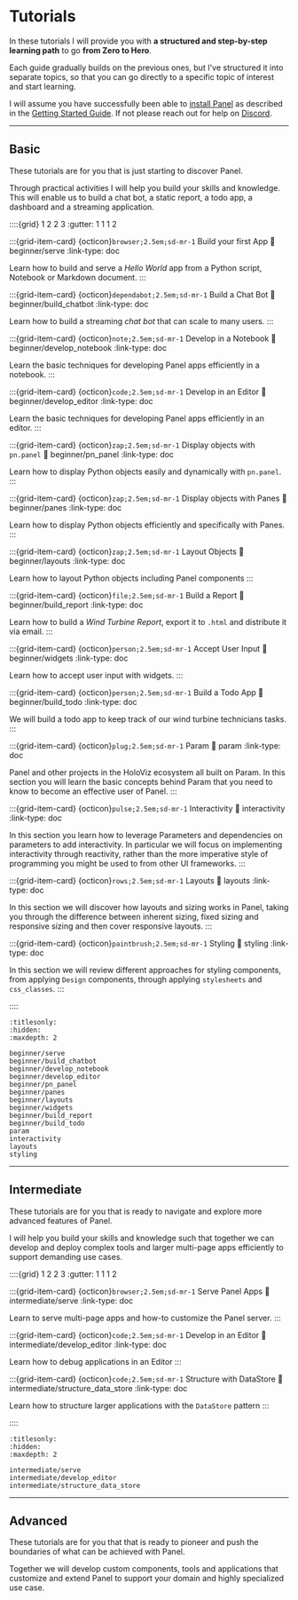 # Tutorials

In these tutorials I will provide you with **a structured and step-by-step learning path** to go **from Zero to Hero**.

Each guide gradually builds on the previous ones, but I've structured it into separate topics, so that you can go directly to a specific topic of interest and start learning.

I will assume you have successfully been able to [install Panel](../getting_started/installation.md) as described in the [Getting Started Guide](../getting_started/index.md). If not please reach out for help on [Discord](https://discord.gg/rb6gPXbdAr).

---

## Basic

These tutorials are for you that is just starting to discover Panel.

Through practical activities I will help you build your skills and knowledge. This will enable us to build a chat bot, a static report, a todo app, a dashboard and a streaming application. 

::::{grid} 1 2 2 3
:gutter: 1 1 1 2

:::{grid-item-card} {octicon}`browser;2.5em;sd-mr-1` Build your first App
:link: beginner/serve
:link-type: doc

Learn how to build and serve a *Hello World* app from a Python script, Notebook or Markdown document.
:::

:::{grid-item-card} {octicon}`dependabot;2.5em;sd-mr-1` Build a Chat Bot
:link: beginner/build_chatbot
:link-type: doc

Learn how to build a streaming *chat bot* that can scale to many users.
:::

:::{grid-item-card} {octicon}`note;2.5em;sd-mr-1` Develop in a Notebook
:link: beginner/develop_notebook
:link-type: doc

Learn the basic techniques for developing Panel apps efficiently in a notebook.
:::

:::{grid-item-card} {octicon}`code;2.5em;sd-mr-1` Develop in an Editor
:link: beginner/develop_editor
:link-type: doc

Learn the basic techniques for developing Panel apps efficiently in an editor.
:::

:::{grid-item-card} {octicon}`zap;2.5em;sd-mr-1` Display objects with `pn.panel`
:link: beginner/pn_panel
:link-type: doc

Learn how to display Python objects easily and dynamically with `pn.panel`.
:::

:::{grid-item-card} {octicon}`zap;2.5em;sd-mr-1` Display objects with Panes
:link: beginner/panes
:link-type: doc

Learn how to display Python objects efficiently and specifically with Panes.
:::

:::{grid-item-card} {octicon}`zap;2.5em;sd-mr-1` Layout Objects
:link: beginner/layouts
:link-type: doc

Learn how to layout Python objects including Panel components
:::

:::{grid-item-card} {octicon}`file;2.5em;sd-mr-1` Build a Report
:link: beginner/build_report
:link-type: doc

Learn how to build a *Wind Turbine Report*, export it to `.html` and distribute it via email.
:::

:::{grid-item-card} {octicon}`person;2.5em;sd-mr-1` Accept User Input
:link: beginner/widgets
:link-type: doc

Learn how to accept user input with widgets.
:::

:::{grid-item-card} {octicon}`person;2.5em;sd-mr-1` Build a Todo App
:link: beginner/build_todo
:link-type: doc

We will build a todo app to keep track of our wind turbine technicians tasks.
:::

:::{grid-item-card} {octicon}`plug;2.5em;sd-mr-1` Param
:link: param
:link-type: doc

Panel and other projects in the HoloViz ecosystem all built on Param. In this section you will learn the basic concepts behind Param that you need to know to become an effective user of Panel.
:::

:::{grid-item-card} {octicon}`pulse;2.5em;sd-mr-1` Interactivity
:link: interactivity
:link-type: doc

In this section you learn how to leverage Parameters and dependencies on parameters to add interactivity. In particular we will focus on implementing interactivity through reactivity, rather than the more imperative style of programming you might be used to from other UI frameworks.
:::

:::{grid-item-card} {octicon}`rows;2.5em;sd-mr-1` Layouts
:link: layouts
:link-type: doc

In this section we will discover how layouts and sizing works in Panel, taking you through the difference between inherent sizing, fixed sizing and responsive sizing and then cover responsive layouts.
:::

:::{grid-item-card} {octicon}`paintbrush;2.5em;sd-mr-1` Styling
:link: styling
:link-type: doc

In this section we will review different approaches for styling components, from applying `Design` components, through applying `stylesheets` and `css_classes`.
:::

::::

```{toctree}
:titlesonly:
:hidden:
:maxdepth: 2

beginner/serve
beginner/build_chatbot
beginner/develop_notebook
beginner/develop_editor
beginner/pn_panel
beginner/panes
beginner/layouts
beginner/widgets
beginner/build_report
beginner/build_todo
param
interactivity
layouts
styling
```

---

## Intermediate

These tutorials are for you that is ready to navigate and explore more advanced features of Panel.

I will help you build your skills and knowledge such that together we can develop and deploy complex tools and larger multi-page apps efficiently to support demanding use cases.

::::{grid} 1 2 2 3
:gutter: 1 1 1 2

:::{grid-item-card} {octicon}`browser;2.5em;sd-mr-1` Serve Panel Apps
:link: intermediate/serve
:link-type: doc

Learn to serve multi-page apps and how-to customize the Panel server.
:::

:::{grid-item-card} {octicon}`code;2.5em;sd-mr-1` Develop in an Editor
:link: intermediate/develop_editor
:link-type: doc

Learn how to debug applications in an Editor
:::

:::{grid-item-card} {octicon}`code;2.5em;sd-mr-1` Structure with DataStore
:link: intermediate/structure_data_store
:link-type: doc

Learn how to structure larger applications with the `DataStore` pattern
:::

::::

```{toctree}
:titlesonly:
:hidden:
:maxdepth: 2

intermediate/serve
intermediate/develop_editor
intermediate/structure_data_store
```

---

## Advanced

These tutorials are for you that that is ready to pioneer and push the boundaries of what can be achieved with Panel.

Together we will develop custom components, tools and applications that customize and extend Panel to support your domain and highly specialized use case.
